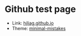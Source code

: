 # Github test page 

* Link: [hjliag.github.io](https://hjliag.github.io)
* Theme: [minimal-mistakes](https://github.com/mmistakes/minimal-mistakes)

